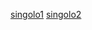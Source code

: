 [singolo1](https://eroldkoil.github.io/singolo/singolo1.html)
[singolo2](https://eroldkoil.github.io/singolo/singolo2.html)

